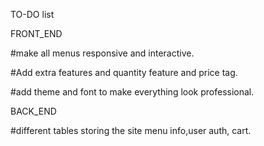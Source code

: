 TO-DO list

FRONT_END

#make all menus responsive and interactive.

#Add extra features and quantity feature and price tag.

#add theme and font to make everything look professional.

BACK_END

#different tables storing the site menu info,user auth, cart.